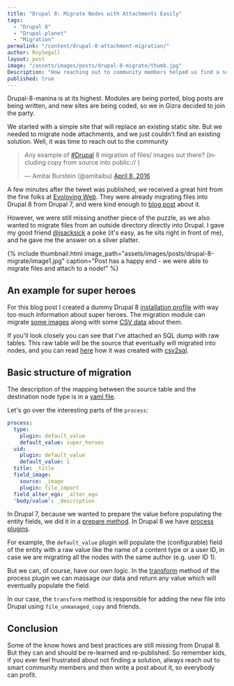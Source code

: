 ```yaml
---
title: "Drupal 8: Migrate Nodes with Attachments Easily"
tags:
  - "Drupal 8"
  - "Drupal-planet"
  - "Migration"
permalink: "/content/drupal-8-attachment-migration/"
author: RoySegall
layout: post
image: "/assets/images/posts/drupal-8-migrate/thumb.jpg"
Description: "How reaching out to community members helped us find a solution to migrate files from Drupal 7 and outside directories, into Drupal 8."
published: true
---
```




Drupal-8-manina is at its highest. Modules are being ported, blog posts are
being written, and new sites are being coded, so we in Gizra decided to join the
party.

We started with a simple site that will replace an existing static site. But we needed
to migrate node attachments, and we just couldn't find an existing solution. Well,
it was time to reach out to the community

<blockquote class="twitter-tweet" data-lang="en"><p lang="en" dir="ltr">Any
example of <a href="https://twitter.com/hashtag/Drupal?src=hash">#Drupal</a> 8
migration of files/ images out there? (including copy from source into public:// )
</p>&mdash; Amitai Burstein (@amitaibu) <a href="https://twitter.com/amitaibu/status/718441947325677569">April 8, 2016</a></blockquote>
<script async src="//platform.twitter.com/widgets.js" charset="utf-8"></script>

A few minutes after the tweet was published, we received a great hint from the fine folks at
[Evoloving Web](https://evolvingweb.ca/). They were already migrating files into Drupal 8
from Drupal 7, and were kind enough to [blog post](https://evolvingweb.ca/blog/bringing-files-along-for-ride-to-d8) about it.

However, we were still missing another piece of the puzzle, as we also wanted to migrate
files from an outside directory directly into Drupal. I gave my good friend [@jsacksick](https://twitter.com/jsacksick) a poke (it's easy, as he sits right in front of me), and he gave me the answer on a silver platter.

{% include thumbnail.html  image_path="assets/images/posts/drupal-8-migrate/image1.jpg" caption="Post has a happy end - we were able to migrate files and attach to a node!" %}

<!-- more -->

## An example for super heroes

For this blog post I created a dummy Drupal 8 [installation profile](https://github.com/RoySegall/comics_migration) with way too much information about super heroes. The migration module can migrate [some images](https://github.com/RoySegall/comics_migration/tree/master/web/modules/custom/comics_migration/migration_assets/images) along with some [CSV data](https://github.com/RoySegall/comics_migration/blob/master/web/modules/custom/comics_migration/migration_assets/heroes.csv) about them.

If you'll look closely you can see that I've attached an SQL dump with raw tables.
This raw table will be the source that eventually will migrated into nodes, and you can
read [here](/content/migration-best-practices/) how it was created
with [csv2sql](https://www.drupal.org/project/csv2sql).

## Basic structure of migration

The description of the mapping between the source table and the destination node type
is in a [yaml file](https://github.com/RoySegall/comics_migration/blob/master/web/modules/custom/comics_migration/config/install/migrate.migration.superheroes.yml).

Let's go over the interesting parts of the `process`:

```yaml
process:
  type:
    plugin: default_value
    default_value: super_heroes
  uid:
    plugin: default_value
    default_value: 1
  title: _title
  field_image:
    source: _image
    plugin: file_import
  field_alter_ego: _alter_ego
  'body/value': _description
```

In Drupal 7, because we wanted to prepare the value before
populating the entity fields, we did it in a
[prepare method](https://github.com/openscholar/openscholar/blob/SCHOLAR-3.x/openscholar/modules/os/modules/os_migrate_demo/handlers/node/project.inc#L33-L38).
In Drupal 8 we have [process plugins](https://github.com/RoySegall/comics_migration/blob/master/web/modules/custom/comics_migration/src/Plugin/migrate/process/FileImport.php).

For example, the `default_value` plugin will populate the (configurable) field of the entity with a raw value like the name of
a content type or a user ID, in case we are migrating all the nodes with the same author (e.g. user ID 1).

But we can, of course, have our own logic. In the [transform](https://github.com/RoySegall/comics_migration/blob/master/web/modules/custom/comics_migration/src/Plugin/migrate/process/FileImport.php#L21)
method of the process plugin we can massage our data and return any value which will eventually
populate the field.

In our case, the `transform` method is responsible for adding the new file into Drupal using `file_unmanaged_copy` and friends.

## Conclusion

Some of the know hows and best practices are still missing from Drupal 8. But they
can and should be re-learned and re-published. So remember kids, if you ever feel
frustrated about not finding a solution, always
reach out to smart community members and then write a post about it, so everybody can profit.
